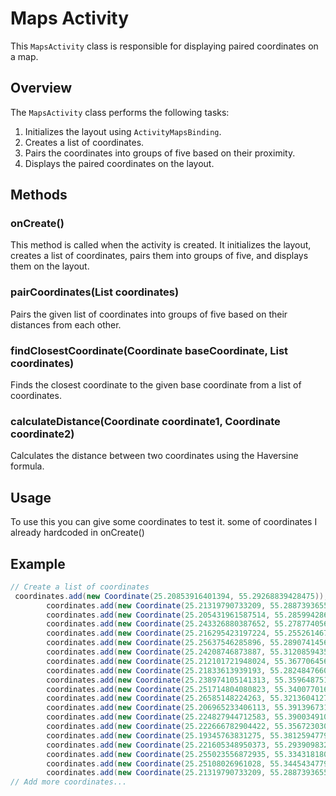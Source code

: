 # Maps Activity

This `MapsActivity` class is responsible for displaying paired coordinates on a map.

## Overview

The `MapsActivity` class performs the following tasks:

1. Initializes the layout using `ActivityMapsBinding`.
2. Creates a list of coordinates.
3. Pairs the coordinates into groups of five based on their proximity.
4. Displays the paired coordinates on the layout.

## Methods

### onCreate()

This method is called when the activity is created. It initializes the layout, creates a list of coordinates, pairs them into groups of five, and displays them on the layout.

### pairCoordinates(List<Coordinate> coordinates)

Pairs the given list of coordinates into groups of five based on their distances from each other.

### findClosestCoordinate(Coordinate baseCoordinate, List<Coordinate> coordinates)

Finds the closest coordinate to the given base coordinate from a list of coordinates.

### calculateDistance(Coordinate coordinate1, Coordinate coordinate2)

Calculates the distance between two coordinates using the Haversine formula.

## Usage

To use this you can give some coordinates to test it. some of coordinates I already hardcoded in onCreate()

## Example

```java
// Create a list of coordinates
 coordinates.add(new Coordinate(25.20853916401394, 55.29268839428475));
        coordinates.add(new Coordinate(25.21319790733209, 55.28873936559216));
        coordinates.add(new Coordinate(25.205431961587514, 55.28599428696021));
        coordinates.add(new Coordinate(25.243326880387652, 55.27877405644816));
        coordinates.add(new Coordinate(25.216295423197224, 55.25526146736478));
        coordinates.add(new Coordinate(25.25637546285896, 55.289074145607465));
        coordinates.add(new Coordinate(25.24208746873887, 55.31208594358086));
        coordinates.add(new Coordinate(25.212101721948024, 55.36770645600403));
        coordinates.add(new Coordinate(25.21833613939193, 55.2824847660799));
        coordinates.add(new Coordinate(25.238974105141313, 55.359648751500835));
        coordinates.add(new Coordinate(25.251714804080823, 55.34007701687604));
        coordinates.add(new Coordinate(25.26585148224263, 55.32136041270365));
        coordinates.add(new Coordinate(25.206965233406113, 55.391396731859736));
        coordinates.add(new Coordinate(25.224827944712583, 55.39003491057411));
        coordinates.add(new Coordinate(25.222666782904422, 55.35672303096034));
        coordinates.add(new Coordinate(25.19345763831275, 55.38125947792324));
        coordinates.add(new Coordinate(25.221605348950373, 55.29390983262925));
        coordinates.add(new Coordinate(25.255023556872935, 55.33431818093398));
        coordinates.add(new Coordinate(25.25108026961028, 55.344543477941016));
        coordinates.add(new Coordinate(25.21319790733209, 55.28873936559216));
// Add more coordinates...



